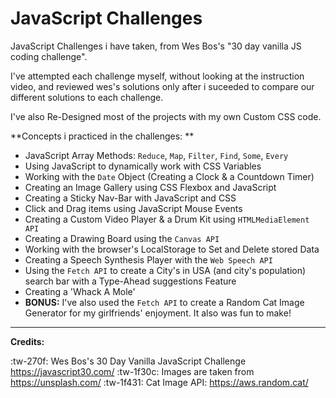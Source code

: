 # JavaScript Challenges
JavaScript Challenges i have taken, from Wes Bos's "30 day vanilla JS coding challenge".

I've attempted each challenge myself, without looking at the instruction video, and reviewed wes's solutions only after i suceeded to compare our different solutions to each challenge. 

I've also Re-Designed most of the projects with my own Custom CSS code.

**Concepts i practiced in the challenges: **
- JavaScript Array Methods: `Reduce`, `Map`, `Filter`, `Find`, `Some`, `Every`
- Using JavaScript to dynamically work with CSS Variables
- Working with the `Date` Object (Creating a Clock & a Countdown Timer)
- Creating an Image Gallery using CSS Flexbox and JavaScript
- Creating a Sticky Nav-Bar with JavaScript and CSS
- Click and Drag items using JavaScript Mouse Events
- Creating a Custom Video Player & a Drum Kit using `HTMLMediaElement API `
- Creating a Drawing Board using the `Canvas API`
- Working with the browser's LocalStorage to Set and Delete stored Data
- Creating a Speech Synthesis Player with the `Web Speech API`
- Using the `Fetch API` to create a City's in USA (and city's population) search bar with a Type-Ahead suggestions Feature
- Creating a 'Whack A Mole'
- **BONUS:** I've also used the `Fetch API` to create a Random Cat Image Generator for my girlfriends' enjoyment. It also was fun to make!


------------



**Credits:**

:tw-270f: Wes Bos's 30 Day Vanilla JavaScript Challenge https://javascript30.com/
:tw-1f30c: Images are taken from https://unsplash.com/
:tw-1f431: Cat Image API: https://aws.random.cat/
